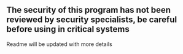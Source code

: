 ## **The security of this program has not been reviewed by security specialists, be careful before using in critical systems**

Readme will be updated with more details
